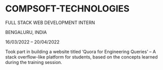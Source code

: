 # COMPSOFT-TECHNOLOGIES

FULL STACK WEB DEVELOPMENT INTERN 

BENGALURU, INDIA

16/03/2022 – 20/04/2022

Took part in building a website titled ‘Quora for Engineering Queries’ – A stack overflow-like platform for students, based on the concepts learned during the training session.
